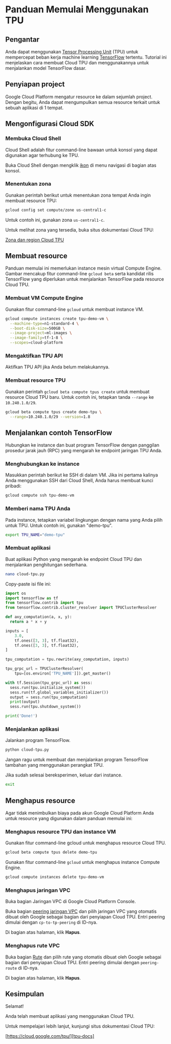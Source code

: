 # Panduan Memulai Menggunakan TPU

<walkthrough-tutorial-url url="https://cloud.google.com/tpu/docs/quickstart"></walkthrough-tutorial-url>

## Pengantar

Anda dapat menggunakan [Tensor Processing Unit][tpu-docs] (TPU) untuk mempercepat beban kerja machine learning [TensorFlow][tensor-flow] tertentu. Tutorial ini menjelaskan cara membuat Cloud TPU dan menggunakannya untuk menjalankan model TensorFlow dasar.

## Penyiapan project

Google Cloud Platform mengatur resource ke dalam sejumlah project. Dengan begitu, Anda dapat mengumpulkan semua resource terkait untuk sebuah aplikasi di 1 tempat.

<walkthrough-project-billing-setup></walkthrough-project-billing-setup>

## Mengonfigurasi Cloud SDK

### Membuka Cloud Shell

Cloud Shell adalah fitur command-line bawaan untuk konsol yang dapat digunakan agar terhubung ke TPU.

Buka Cloud Shell dengan mengklik <walkthrough-cloud-shell-icon></walkthrough-cloud-shell-icon>[ikon][spotlight-open-devshell] di menu navigasi di bagian atas konsol.

### Menentukan zona

Gunakan perintah berikut untuk menentukan zona tempat Anda ingin membuat resource TPU:

```bash
gcloud config set compute/zone us-central1-c
```

Untuk contoh ini, gunakan zona `us-central1-c`.

Untuk melihat zona yang tersedia, buka situs dokumentasi Cloud TPU:

[Zona dan region Cloud TPU][tpu-regions]

## Membuat resource

Panduan memulai ini memerlukan instance mesin virtual Compute Engine. Gambar mencakup fitur command-line `gcloud beta` serta kandidat rilis TensorFlow yang diperlukan untuk menjalankan TensorFlow pada resource Cloud TPU.

### Membuat VM Compute Engine

Gunakan fitur command-line `gcloud` untuk membuat instance VM.

```bash
gcloud compute instances create tpu-demo-vm \
  --machine-type=n1-standard-4 \
  --boot-disk-size=500GB \
  --image-project=ml-images \
  --image-family=tf-1-8 \
  --scopes=cloud-platform
```

### Mengaktifkan TPU API

Aktifkan TPU API jika Anda belum melakukannya.

<walkthrough-enable-apis apis="tpu.googleapis.com"></walkthrough-enable-apis>

### Membuat resource TPU

Gunakan perintah `gcloud beta compute tpus create` untuk membuat resource Cloud TPU baru. Untuk contoh ini, tetapkan tanda `--range` ke `10.240.1.0/29`.

```bash
gcloud beta compute tpus create demo-tpu \
  --range=10.240.1.0/29 --version=1.8
```

## Menjalankan contoh TensorFlow

Hubungkan ke instance dan buat program TensorFlow dengan panggilan prosedur jarak jauh (RPC) yang mengarah ke endpoint jaringan TPU Anda.

### Menghubungkan ke instance

Masukkan perintah berikut ke SSH di dalam VM. Jika ini pertama kalinya Anda menggunakan SSH dari Cloud Shell, Anda harus membuat kunci pribadi:

```bash
gcloud compute ssh tpu-demo-vm
```

### Memberi nama TPU Anda

Pada instance, tetapkan variabel lingkungan dengan nama yang Anda pilih untuk TPU. Untuk contoh ini, gunakan "demo-tpu".

```bash
export TPU_NAME="demo-tpu"
```

### Membuat aplikasi

Buat aplikasi Python yang mengarah ke endpoint Cloud TPU dan menjalankan penghitungan sederhana.

```bash
nano cloud-tpu.py
```

Copy-paste isi file ini:

```python
import os
import tensorflow as tf
from tensorflow.contrib import tpu
from tensorflow.contrib.cluster_resolver import TPUClusterResolver

def axy_computation(a, x, y):
  return a * x + y

inputs = [
    3.0,
    tf.ones([3, 3], tf.float32),
    tf.ones([3, 3], tf.float32),
]

tpu_computation = tpu.rewrite(axy_computation, inputs)

tpu_grpc_url = TPUClusterResolver(
    tpu=[os.environ['TPU_NAME']]).get_master()

with tf.Session(tpu_grpc_url) as sess:
  sess.run(tpu.initialize_system())
  sess.run(tf.global_variables_initializer())
  output = sess.run(tpu_computation)
  print(output)
  sess.run(tpu.shutdown_system())

print('Done!')
```

### Menjalankan aplikasi

Jalankan program TensorFlow.

```bash
python cloud-tpu.py
```

Jangan ragu untuk membuat dan menjalankan program TensorFlow tambahan yang menggunakan perangkat TPU.

Jika sudah selesai bereksperimen, keluar dari instance.

```bash
exit
```

## Menghapus resource

Agar tidak menimbulkan biaya pada akun Google Cloud Platform Anda untuk resource yang digunakan dalam panduan memulai ini:

### Menghapus resource TPU dan instance VM

Gunakan fitur command-line gcloud untuk menghapus resource Cloud TPU.

```bash
gcloud beta compute tpus delete demo-tpu
```

Gunakan fitur command-line `gcloud` untuk menghapus instance Compute Engine.

```bash
gcloud compute instances delete tpu-demo-vm
```

### Menghapus jaringan VPC

Buka bagian Jaringan VPC di Google Cloud Platform Console.

<walkthrough-menu-navigation sectionid="VIRTUAL_NETWORK_SECTION"></walkthrough-menu-navigation>

Buka bagian [peering jaringan VPC][spotlight-network-peering] dan pilih jaringan VPC yang otomatis dibuat oleh Google sebagai bagian dari penyiapan Cloud TPU. Entri peering dimulai dengan `cp-to-tp-peering` di ID-nya.

Di bagian atas halaman, klik **Hapus**.

### Menghapus rute VPC

Buka bagian [Rute][spotlight-routes-list] dan pilih rute yang otomatis dibuat oleh Google sebagai bagian dari penyiapan Cloud TPU. Entri peering dimulai dengan `peering-route` di ID-nya.

Di bagian atas halaman, klik **Hapus**.

## Kesimpulan

<walkthrough-conclusion-trophy></walkthrough-conclusion-trophy>

Selamat!

Anda telah membuat aplikasi yang menggunakan Cloud TPU.

Untuk mempelajari lebih lanjut, kunjungi situs dokumentasi Cloud TPU:

[https://cloud.google.com/tpu/][tpu-docs]

[request-tpu-quota]: https://services.google.com/fb/forms/cloud-tpu-beta-request/
[spotlight-network-peering]: walkthrough://spotlight-pointer?cssSelector=#cfctest-section-nav-item-peering_list
[spotlight-open-devshell]: walkthrough://spotlight-pointer?spotlightId=devshell-activate-button
[spotlight-routes-list]: walkthrough://spotlight-pointer?cssSelector=#cfctest-section-nav-item-routes_list
[tensor-flow]: https://www.tensorflow.org/
[tpu-docs]: https://cloud.google.com/tpu/docs/
[tpu-regions]: https://cloud.google.com/tpu/docs/regions
